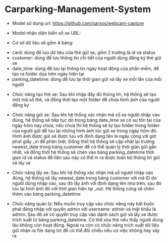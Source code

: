 # Carparking-Management-System

- Model sử dụng url: https://github.com/sarxos/webcam-capture
- Model nhận diện biển số xe URL: 

- Cơ sở dữ liệu sẽ gồm 4 bảng: 
+ card: dùng để lưu dữ liệu cửa thẻ giữ xe, gồm 2 trường là id và status
+ customer: dùng để lưu thông tin chi tiết của người dùng đăng ký thẻ giữ xe
+ date_time: dùng để lưu lại thông tin ngày hoạt động của phần mềm, để tạo ra folder
             dựa trên ngày hiện tại
+ parking_datetime: dùng để lưu lại thời gian gửi và lấy xe mỗi lần của mỗi người

- Chức năng tạo thẻ xe: Sau khi nhập đầy đủ thông tin, hệ thống sẽ tạo một
                        mã số thẻ, và đồng thời tạo một folder để chứa hình
                        ảnh của người đăng ký

- Chức năng gửi xe: Sau khi hệ thống xác nhận mã số xe người nhập vào đúng,
                    hệ thống sẽ tiếp tục dò trong bảng date_time xe có sự tồn
                    tại của ngày hôm nay chưa, nếu chưa thì hệ thống sẽ tự tạo 
                    folder trong folder của người gửi để lưu lại những hình ảnh
                    lúc gửi xe trong ngày hôm đó. Hình ảnh được gửi sẽ được lưu
                    với định dạng tên là ngày cộng với giờ phút giầy _in để phân 
                    biệt. Đồng thời hệ thống sẽ cập nhật lại trường newest_date trong
                    bảng customer để có thể quản lý thời giản gửi gần nhất, và đồng 
                    thời hệ thống sẽ chèn vào bảng parking_datetime thời gian id và status
                    để tiện sau này có thể in ra được toàn bộ thông tin gửi và lấy xe
                    
- Chức năng lấy xe: Sau khi hệ thống xác nhận mã số người nhập vào đúng, 
                    hệ thống sẽ lấy newest_date trong bảng customer với mã
                    ID do người dùng nhập vào, sau đó lấy ảnh với định dạng tên như trên,
                    sau đó lưu lại hình ảnh đó với thời gian hiện tại _out. Hệ thống
                    cũng sẽ chèn thêm vào bảng parking_datetime
                    
- Chức năng quản lý: Nếu muốn truy cập vào chức năng này bắt buộc phải đăng
                     nhập với quyền admin với username: admin và mật khẩu là
                     admin. Sau đó sẽ có quyền truy cập vào danh sách gửi và lấy xe
                     được trích xuất từ bảng parking_datetime. Có thể xóa thẻ nếu 
                     thấy người dùng lâu không còn hoạt động. Ngoài ra còn có chức năng
                     trích xuất dữ liệu gửi nhận ra file dạng txt để có thể đối chiếu 
                     nếu có việc không hay xảy ra
